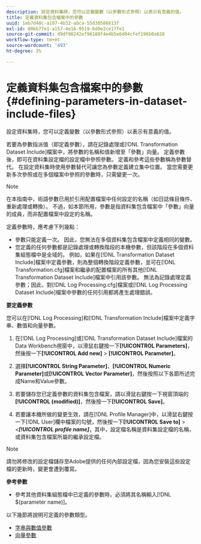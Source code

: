 ```yaml
---
description: 設定資料集時，您可以定義變數（以參數形式參照）以表示有意義的值。
title: 定義資料集包含檔案中的參數
uuid: 1eb7d48c-a107-4b32-abca-55d30586813f
exl-id: 80bb77e1-a157-4e16-9519-6d0e2ce17fe1
source-git-commit: d9df90242ef96188f4e4b5e6d04cfef196b0a628
workflow-type: tm+mt
source-wordcount: '493'
ht-degree: 3%

---
```


# 定義資料集包含檔案中的參數{#defining-parameters-in-dataset-include-files}

設定資料集時，您可以定義變數（以參數形式參照）以表示有意義的值。

若要為參數指派值（即定義參數），請在記錄處理或[!DNL Transformation Dataset Include]檔案中，將參數的名稱和值新增至「參數」向量。 定義參數後，即可在資料集設定檔的設定檔中參照參數。 定義和參考這些參數稱為參數替代。 在設定資料集時使用參數替代可讓您為參數定義建立集中位置。 當您需要更新多次參照或在多個檔案中參照的參數時，只需變更一次。

>[!NOTE]
>
>在本指南中，術語參數已用於引用配置檔案中任何設定的名稱（如日誌條目條件、重新處理或轉換）。 不過，如本節所用，參數是指資料集包含檔案中「參數」向量的成員，而非配置檔案中設定的名稱。

定義參數時，應考慮下列幾點：

* 參數只能定義一次。 因此，您無法在多個資料集包含檔案中定義相同的變數。
* 您定義的任何參數都是記錄處理或轉換階段的本機參數，但該階段在多個資料集組態檔中是全域的。 例如，如果在[!DNL Transformation Dataset Include]檔案中定義參數，則為整個轉換階段定義參數，並可在[!DNL Transformation.cfg]檔案和繼承的配置檔案的所有其他[!DNL Transformation Dataset Include]檔案中引用該參數。 無法為記錄處理定義參數；因此，對[!DNL Log Processing.cfg]檔案或[!DNL Log Processing Dataset Include]檔案中參數的任何引用都將產生處理錯誤。

**要定義參數**

您可以在[!DNL Log Processing]和[!DNL Transformation Include]檔案中定義字串、數值和向量參數。

1. 在[!DNL Log Processing]或[!DNL Transformation Dataset Include]檔案的Data Workbench視窗中，以滑鼠右鍵按一下&#x200B;**[!UICONTROL Parameters]**，然後按一下&#x200B;**[!UICONTROL Add new]** > **[!UICONTROL Parameter]**。

1. 選擇&#x200B;**[!UICONTROL String Parameter]**、**[!UICONTROL Numeric Parameter]**&#x200B;或&#x200B;**[!UICONTROL Vector Parameter]**，然後按照以下各節所述完成Name和Value參數。

1. 若要儲存您已定義參數的資料集包含檔案，請以滑鼠右鍵按一下視窗頂端的&#x200B;**[!UICONTROL (modified)]**，然後按一下&#x200B;**[!UICONTROL Save]**。

1. 若要讓本機所做的變更生效，請在[!DNL Profile Manager]中，以滑鼠右鍵按一下[!DNL User]欄中檔案的勾號，然後按一下&#x200B;**[!UICONTROL Save to]** > *&lt;**[!UICONTROL profile name]***，其中，設定檔名稱是資料集設定檔的名稱，或資料集包含檔案所屬的繼承設定檔。

>[!NOTE]
>
>請勿將修改的設定檔儲存至Adobe提供的任何內部設定檔，因為您安裝這些設定檔的更新時，變更會遭到覆寫。

**參考參數**

* 參考其他資料集組態檔中已定義的參數時，必須將其名稱輸入[!DNL $(parameter name)]。

以下幾節將說明可定義的參數類型。

* [字串與數值參數](../../../../home/c-dataset-const-proc/c-dataset-inc-files/c-def-param-dataset-inc-files/c-string-num-param.md#concept-14f391ce107c4a3dad827ec7967f1080)
* [向量參數](../../../../home/c-dataset-const-proc/c-dataset-inc-files/c-def-param-dataset-inc-files/c-vector-param.md#concept-adb42a5474e245a9996d0aa8d5d522d0)
